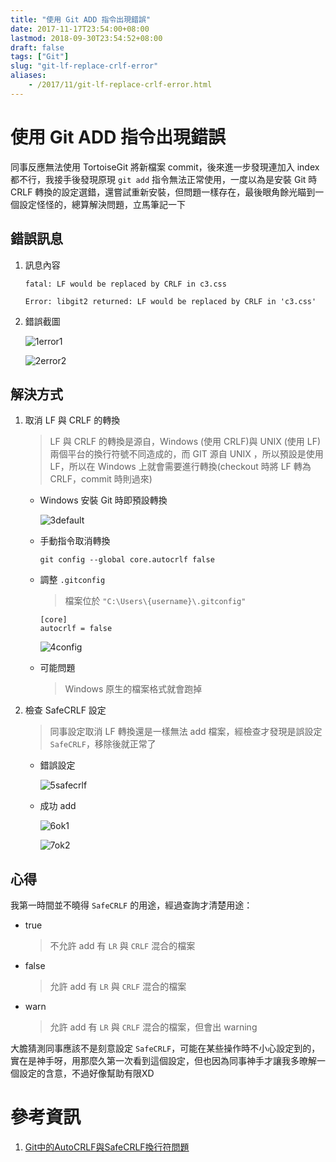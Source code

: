```yaml
---
title: "使用 Git ADD 指令出現錯誤"
date: 2017-11-17T23:54:00+08:00
lastmod: 2018-09-30T23:54:52+08:00
draft: false
tags: ["Git"]
slug: "git-lf-replace-crlf-error"
aliases:
    - /2017/11/git-lf-replace-crlf-error.html
---
```

# 使用 Git ADD 指令出現錯誤
同事反應無法使用 TortoiseGit 將新檔案 commit，後來進一步發現連加入 index 都不行，我接手後發現原現 `git add` 指令無法正常使用，一度以為是安裝 Git 時 CRLF 轉換的設定選錯，還嘗試重新安裝，但問題一樣存在，最後眼角餘光瞄到一個設定怪怪的，總算解決問題，立馬筆記一下

## 錯誤訊息

1.  訊息內容

    ```
    fatal: LF would be replaced by CRLF in c3.css
    ```

    ```
    Error: libgit2 returned: LF would be replaced by CRLF in 'c3.css'
    ```

2.  錯誤截圖

    ![1error1](https://user-images.githubusercontent.com/3851540/32955747-d3704c5a-cbf1-11e7-8113-b2745989218a.png)

    ![2error2](https://user-images.githubusercontent.com/3851540/32955748-d39c8b58-cbf1-11e7-9545-08e98afbb9cd.png)

## 解決方式

1.  取消 LF 與 CRLF 的轉換

    >LF 與 CRLF 的轉換是源自，Windows (使用 CRLF)與 UNIX (使用 LF) 兩個平台的換行符號不同造成的，而 GIT 源自 UNIX ，所以預設是使用 LF，所以在 Windows 上就會需要進行轉換(checkout 時將 LF 轉為 CRLF，commit 時則過來)

    *   Windows 安裝 Git 時即預設轉換

        ![3default](https://user-images.githubusercontent.com/3851540/32955749-d3d0756c-cbf1-11e7-99f9-52e6f675b550.png)

    *   手動指令取消轉換

        ```
        git config --global core.autocrlf false
        ```

    *   調整 `.gitconfig`

        > 檔案位於 `"C:\Users\{username}\.gitconfig"`

        ```
        [core]
        autocrlf = false
        ```

        ![4config](https://user-images.githubusercontent.com/3851540/32955751-d4007988-cbf1-11e7-81f2-4f6116b22081.png)

    *   可能問題

        > Windows 原生的檔案格式就會跑掉

2.  檢查 SafeCRLF 設定

    > 同事設定取消 LF 轉換還是一樣無法 add 檔案，經檢查才發現是誤設定 `SafeCRLF`，移除後就正常了

    *   錯誤設定

        ![5safecrlf](https://user-images.githubusercontent.com/3851540/32955752-d42dd7b6-cbf1-11e7-9ec3-bf658ab4a260.png)

    *   成功 add

        ![6ok1](https://user-images.githubusercontent.com/3851540/32955753-d45eec3e-cbf1-11e7-8dde-8d2f23a93e1d.png)

        ![7ok2](https://user-images.githubusercontent.com/3851540/32955754-d48a200c-cbf1-11e7-8b1d-3b7df2c7a237.png)

## 心得

我第一時間並不曉得 `SafeCRLF` 的用途，經過查詢才清楚用途：

*   true

    > 不允許 add 有 `LR` 與 `CRLF` 混合的檔案

*   false

    > 允許 add 有 `LR` 與 `CRLF` 混合的檔案

*   warn

    > 允許 add 有 `LR` 與 `CRLF` 混合的檔案，但會出 warning

大膽猜測同事應該不是刻意設定 `SafeCRLF`，可能在某些操作時不小心設定到的，實在是神手呀，用那麼久第一次看到這個設定，但也因為同事神手才讓我多暸解一個設定的含意，不過好像幫助有限XD

# 參考資訊

1.  [Git中的AutoCRLF與SafeCRLF換行符問題](http://www.cnblogs.com/flying_bat/p/3324769.html)
